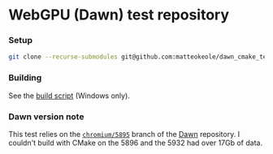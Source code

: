 # WebGPU (Dawn) test repository

### Setup

```sh
git clone --recurse-submodules git@github.com:matteokeole/dawn_cmake_test.git
```

### Building

See the [build script](https://github.com/matteokeole/dawn_cmake_test/blob/main/build.bat) (Windows only).

### Dawn version note

This test relies on the [`chromium/5895`](https://dawn.googlesource.com/dawn/+/refs/heads/chromium/5895) branch of the [Dawn](https://dawn.googlesource.com/dawn/) repository. I couldn't build with CMake on the 5896 and the 5932 had over 17Gb of data.